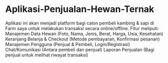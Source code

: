 # Aplikasi-Penjualan-Hewan-Ternak
Aplikasi ini akan menjadi platform bagi calon pembeli kambing & sapi di Farm saya untuk melakukan transaksi secara online/offline. Fitur meliputi:
Manajemen Data Hewan (Foto, Nama, Jenis, Berat, Harga, Usia, Kesehatan)
Keranjang Belanja & Checkout (Metode pembayaran, Konfirmasi pesanan)
Manajemen Pengguna (Penjual & Pembeli, Login/Registrasi)
Chat/Komunikasi (Antara pembeli dan penjual)
Laporan Penjualan (Bagi penjual untuk melihat riwayat transaksi)
